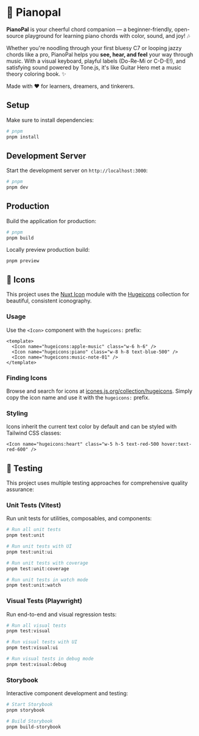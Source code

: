 # 🎹 Pianopal

**PianoPal** is your cheerful chord companion — a beginner-friendly, open-source playground for learning piano chords with color, sound, and joy! 🎶

Whether you're noodling through your first bluesy C7 or looping jazzy chords like a pro, PianoPal helps you **see, hear, and feel** your way through music. With a visual keyboard, playful labels (Do-Re-Mi or C-D-E!), and satisfying sound powered by Tone.js, it's like Guitar Hero met a music theory coloring book. ✨

Made with ❤️ for learners, dreamers, and tinkerers.

## Setup

Make sure to install dependencies:

```bash
# pnpm
pnpm install
```

## Development Server

Start the development server on `http://localhost:3000`:

```bash
# pnpm
pnpm dev
```

## Production

Build the application for production:

```bash
# pnpm
pnpm build
```

Locally preview production build:

```bash
pnpm preview
```

## 🎨 Icons

This project uses the [Nuxt Icon](https://nuxt.com/modules/icon) module with the [Hugeicons](https://icones.js.org/collection/hugeicons) collection for beautiful, consistent iconography.

### Usage

Use the `<Icon>` component with the `hugeicons:` prefix:

```vue
<template>
  <Icon name="hugeicons:apple-music" class="w-6 h-6" />
  <Icon name="hugeicons:piano" class="w-8 h-8 text-blue-500" />
  <Icon name="hugeicons:music-note-01" />
</template>
```

### Finding Icons

Browse and search for icons at [icones.js.org/collection/hugeicons](https://icones.js.org/collection/hugeicons). Simply copy the icon name and use it with the `hugeicons:` prefix.

### Styling

Icons inherit the current text color by default and can be styled with Tailwind CSS classes:

```vue
<Icon name="hugeicons:heart" class="w-5 h-5 text-red-500 hover:text-red-600" />
```

## 🧪 Testing

This project uses multiple testing approaches for comprehensive quality assurance:

### Unit Tests (Vitest)

Run unit tests for utilities, composables, and components:

```bash
# Run all unit tests
pnpm test:unit

# Run unit tests with UI
pnpm test:unit:ui

# Run unit tests with coverage
pnpm test:unit:coverage

# Run unit tests in watch mode
pnpm test:unit:watch
```

### Visual Tests (Playwright)

Run end-to-end and visual regression tests:

```bash
# Run all visual tests
pnpm test:visual

# Run visual tests with UI
pnpm test:visual:ui

# Run visual tests in debug mode
pnpm test:visual:debug
```

### Storybook

Interactive component development and testing:

```bash
# Start Storybook
pnpm storybook

# Build Storybook
pnpm build-storybook
```
